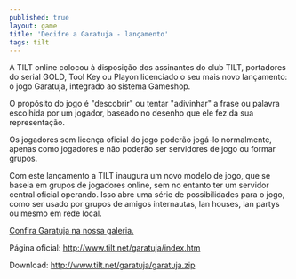 ```yaml
---
published: true
layout: game
title: 'Decifre a Garatuja - lançamento'
tags: tilt
---
```

A TILT online colocou à disposição dos assinantes do club TILT, portadores do serial GOLD, Tool Key ou Playon licenciado o seu mais novo lançamento: o jogo Garatuja, integrado ao sistema Gameshop.

O propósito do jogo é "descobrir" ou tentar "adivinhar" a frase ou palavra escolhida por um jogador, baseado no desenho que ele fez da sua representação.

Os jogadores sem licença oficial do jogo poderão jogá-lo normalmente, apenas como jogadores e não poderão ser servidores de jogo ou formar grupos.

Com este lançamento a TILT inaugura um novo modelo de jogo, que se baseia em grupos de jogadores online, sem no entanto ter um servidor central oficial operando. Isso abre uma série de possibilidades para o jogo, como ser usado por grupos de amigos internautas, lan houses, lan partys ou mesmo em rede local.

<a href="{{ site.baseurl }}/2005/11/23/garatuja/">Confira Garatuja na nossa galeria.</a>


Página oficial: <a href="http://www.tilt.net/garatuja/index.htm" target="_blank">http://www.tilt.net/garatuja/index.htm</a>


Download: <a href="http://www.tilt.net/garatuja/garatuja.zip">http://www.tilt.net/garatuja/garatuja.zip</a>
